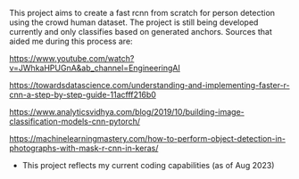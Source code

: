 This project aims to create a fast rcnn from scratch for person detection using the crowd human dataset. The project is still being developed currently and only classifies based on generated anchors. Sources that aided me during this process are:

https://www.youtube.com/watch?v=JWhkaHPUGnA&ab_channel=EngineeringAI

https://towardsdatascience.com/understanding-and-implementing-faster-r-cnn-a-step-by-step-guide-11acfff216b0

https://www.analyticsvidhya.com/blog/2019/10/building-image-classification-models-cnn-pytorch/

https://machinelearningmastery.com/how-to-perform-object-detection-in-photographs-with-mask-r-cnn-in-keras/

- This project reflects my current coding capabilities (as of Aug 2023)
